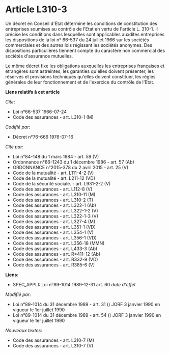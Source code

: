 # Article L310-3

Un décret en Conseil d'Etat détermine les conditions de constitution des entreprises soumises au contrôle de l'Etat en vertu
de l'article L. 310-1. Il précise les conditions dans lesquelles sont applicables auxdites entreprises les dispositions de la
loi n° 66-537 du 24 juillet 1966 sur les sociétés commerciales et des autres lois régissant les sociétés anonymes. Des
dispositions particulières tiennent compte du caractère non commercial des sociétés d'assurance mutuelles.

Le même décret fixe les obligations auxquelles les entreprises françaises et étrangères sont astreintes, les garanties
qu'elles doivent présenter, les réserves et provisions techniques qu'elles doivent constituer, les règles générales de leur
fonctionnement et de l'exercice du contrôle de l'Etat.

**Liens relatifs à cet article**

_Cite_:

  - Loi n°66-537 1966-07-24
  - Code des assurances - art. L310-1 (M)

_Codifié par_:

  - Décret n°76-666 1976-07-16

_Cité par_:

  - Loi n°84-148 du 1 mars 1984 - art. 59 (V)
  - Ordonnance n°86-1243 du 1 décembre 1986 - art. 57 (Ab)
  - ORDONNANCE n°2015-378 du 2 avril 2015 - art. 25 (V)
  - Code de la mutualité - art. L111-4-2 (V)
  - Code de la mutualité - art. L211-12 (VD)
  - Code de la sécurité sociale. - art. L931-2-2 (V)
  - Code des assurances - art. L112-8 (V)
  - Code des assurances - art. L310-11 (M)
  - Code des assurances - art. L310-2 (T)
  - Code des assurances - art. L322-1 (Ab)
  - Code des assurances - art. L322-1-2 (V)
  - Code des assurances - art. L322-1-3 (V)
  - Code des assurances - art. L327-4 (M)
  - Code des assurances - art. L351-1 (VD)
  - Code des assurances - art. L354-1 (V)
  - Code des assurances - art. L356-1 (VD)
  - Code des assurances - art. L356-18 (MMN)
  - Code des assurances - art. L433-3 (Ab)
  - Code des assurances - art. R*411-12 (Ab)
  - Code des assurances - art. R332-9 (VD)
  - Code des assurances - art. R385-6 (V)

**Liens**:

  - SPEC_APPLI: Loi n°89-1014 1989-12-31 art. 60 *date d'effet*

_Modifié par_:

  - Loi n°89-1014 du 31 décembre 1989 - art. 31 () JORF 3 janvier 1990 en vigueur le 1er juillet 1990
  - Loi n°89-1014 du 31 décembre 1989 - art. 54 () JORF 3 janvier 1990 en vigueur le 1er juillet 1990

_Nouveaux textes_:

  - Code des assurances - art. L310-7 (M)
  - Code des assurances - art. L310-7 (V)

